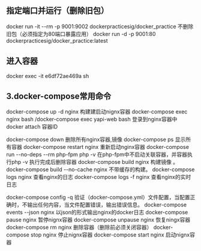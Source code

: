 ## 指定端口并运行（删除旧包）
docker run -it --rm -p 9001:9002 dockerpracticesig/docker_practice
不删除旧包（必须指定为80端口暴露应用）
docker run -d -p 9001:80 dockerpracticesig/docker_practice:latest

## 进入容器
docker exec -it e6df72ae469a  sh
## 3.docker-compose常用命令
docker-compose up -d nginx                     构建建启动nignx容器
docker-compose exec nginx bash /docker-compose exec yapi-web bash           登录到nginx容器中
docker attach 容器ID

docker-compose down                              删除所有nginx容器,镜像
docker-compose ps                                   显示所有容器
docker-compose restart nginx                   重新启动nginx容器
docker-compose run --no-deps --rm php-fpm php -v  在php-fpm中不启动关联容器，并容器执行php -v 执行完成后删除容器
docker-compose build nginx                     构建镜像 。        
docker-compose build --no-cache nginx   不带缓存的构建。
docker-compose logs  nginx                     查看nginx的日志 
docker-compose logs -f nginx                   查看nginx的实时日志

docker-compose config  -q                        验证（docker-compose.yml）文件配置，当配置正确时，不输出任何内容，当文件配置错误，输出错误信息。 
docker-compose events --json nginx       以json的形式输出nginx的docker日志
docker-compose pause nginx                 暂停nignx容器
docker-compose unpause nginx             恢复ningx容器
docker-compose rm nginx                       删除容器（删除前必须关闭容器）
docker-compose stop nginx                    停止nignx容器
docker-compose start nginx                    启动nignx容器